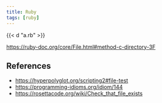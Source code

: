 ```yaml
---
title: Ruby
tags: [ruby]
---
```


{{< d "a.rb" >}}

<https://ruby-doc.org/core/File.html#method-c-directory-3F>

## References

- <https://hyperpolyglot.org/scripting2#file-test>
- <https://programming-idioms.org/idiom/144>
- <https://rosettacode.org/wiki/Check_that_file_exists>
